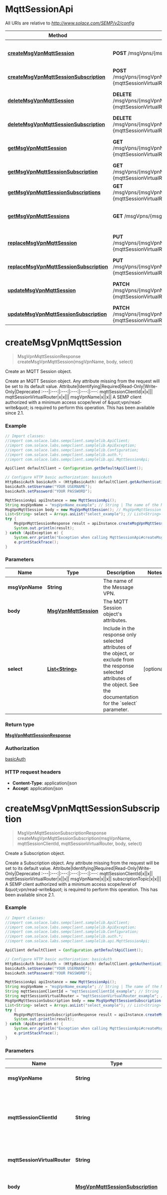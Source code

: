 # MqttSessionApi

All URIs are relative to *http://www.solace.com/SEMP/v2/config*

Method | HTTP request | Description
------------- | ------------- | -------------
[**createMsgVpnMqttSession**](MqttSessionApi.md#createMsgVpnMqttSession) | **POST** /msgVpns/{msgVpnName}/mqttSessions | Create an MQTT Session object.
[**createMsgVpnMqttSessionSubscription**](MqttSessionApi.md#createMsgVpnMqttSessionSubscription) | **POST** /msgVpns/{msgVpnName}/mqttSessions/{mqttSessionClientId},{mqttSessionVirtualRouter}/subscriptions | Create a Subscription object.
[**deleteMsgVpnMqttSession**](MqttSessionApi.md#deleteMsgVpnMqttSession) | **DELETE** /msgVpns/{msgVpnName}/mqttSessions/{mqttSessionClientId},{mqttSessionVirtualRouter} | Delete an MQTT Session object.
[**deleteMsgVpnMqttSessionSubscription**](MqttSessionApi.md#deleteMsgVpnMqttSessionSubscription) | **DELETE** /msgVpns/{msgVpnName}/mqttSessions/{mqttSessionClientId},{mqttSessionVirtualRouter}/subscriptions/{subscriptionTopic} | Delete a Subscription object.
[**getMsgVpnMqttSession**](MqttSessionApi.md#getMsgVpnMqttSession) | **GET** /msgVpns/{msgVpnName}/mqttSessions/{mqttSessionClientId},{mqttSessionVirtualRouter} | Get an MQTT Session object.
[**getMsgVpnMqttSessionSubscription**](MqttSessionApi.md#getMsgVpnMqttSessionSubscription) | **GET** /msgVpns/{msgVpnName}/mqttSessions/{mqttSessionClientId},{mqttSessionVirtualRouter}/subscriptions/{subscriptionTopic} | Get a Subscription object.
[**getMsgVpnMqttSessionSubscriptions**](MqttSessionApi.md#getMsgVpnMqttSessionSubscriptions) | **GET** /msgVpns/{msgVpnName}/mqttSessions/{mqttSessionClientId},{mqttSessionVirtualRouter}/subscriptions | Get a list of Subscription objects.
[**getMsgVpnMqttSessions**](MqttSessionApi.md#getMsgVpnMqttSessions) | **GET** /msgVpns/{msgVpnName}/mqttSessions | Get a list of MQTT Session objects.
[**replaceMsgVpnMqttSession**](MqttSessionApi.md#replaceMsgVpnMqttSession) | **PUT** /msgVpns/{msgVpnName}/mqttSessions/{mqttSessionClientId},{mqttSessionVirtualRouter} | Replace an MQTT Session object.
[**replaceMsgVpnMqttSessionSubscription**](MqttSessionApi.md#replaceMsgVpnMqttSessionSubscription) | **PUT** /msgVpns/{msgVpnName}/mqttSessions/{mqttSessionClientId},{mqttSessionVirtualRouter}/subscriptions/{subscriptionTopic} | Replace a Subscription object.
[**updateMsgVpnMqttSession**](MqttSessionApi.md#updateMsgVpnMqttSession) | **PATCH** /msgVpns/{msgVpnName}/mqttSessions/{mqttSessionClientId},{mqttSessionVirtualRouter} | Update an MQTT Session object.
[**updateMsgVpnMqttSessionSubscription**](MqttSessionApi.md#updateMsgVpnMqttSessionSubscription) | **PATCH** /msgVpns/{msgVpnName}/mqttSessions/{mqttSessionClientId},{mqttSessionVirtualRouter}/subscriptions/{subscriptionTopic} | Update a Subscription object.


<a name="createMsgVpnMqttSession"></a>
# **createMsgVpnMqttSession**
> MsgVpnMqttSessionResponse createMsgVpnMqttSession(msgVpnName, body, select)

Create an MQTT Session object.

Create an MQTT Session object. Any attribute missing from the request will be set to its default value.   Attribute|Identifying|Required|Read-Only|Write-Only|Deprecated :---|:---:|:---:|:---:|:---:|:---: mqttSessionClientId|x|x||| mqttSessionVirtualRouter|x|x||| msgVpnName|x||x||    A SEMP client authorized with a minimum access scope/level of \&quot;vpn/read-write\&quot; is required to perform this operation.  This has been available since 2.1.

### Example
```java
// Import classes:
//import com.solace.labs.sempclient.samplelib.ApiClient;
//import com.solace.labs.sempclient.samplelib.ApiException;
//import com.solace.labs.sempclient.samplelib.Configuration;
//import com.solace.labs.sempclient.samplelib.auth.*;
//import com.solace.labs.sempclient.samplelib.api.MqttSessionApi;

ApiClient defaultClient = Configuration.getDefaultApiClient();

// Configure HTTP basic authorization: basicAuth
HttpBasicAuth basicAuth = (HttpBasicAuth) defaultClient.getAuthentication("basicAuth");
basicAuth.setUsername("YOUR USERNAME");
basicAuth.setPassword("YOUR PASSWORD");

MqttSessionApi apiInstance = new MqttSessionApi();
String msgVpnName = "msgVpnName_example"; // String | The name of the Message VPN.
MsgVpnMqttSession body = new MsgVpnMqttSession(); // MsgVpnMqttSession | The MQTT Session object's attributes.
List<String> select = Arrays.asList("select_example"); // List<String> | Include in the response only selected attributes of the object, or exclude from the response selected attributes of the object. See the documentation for the `select` parameter.
try {
    MsgVpnMqttSessionResponse result = apiInstance.createMsgVpnMqttSession(msgVpnName, body, select);
    System.out.println(result);
} catch (ApiException e) {
    System.err.println("Exception when calling MqttSessionApi#createMsgVpnMqttSession");
    e.printStackTrace();
}
```

### Parameters

Name | Type | Description  | Notes
------------- | ------------- | ------------- | -------------
 **msgVpnName** | **String**| The name of the Message VPN. |
 **body** | [**MsgVpnMqttSession**](MsgVpnMqttSession.md)| The MQTT Session object&#39;s attributes. |
 **select** | [**List&lt;String&gt;**](String.md)| Include in the response only selected attributes of the object, or exclude from the response selected attributes of the object. See the documentation for the &#x60;select&#x60; parameter. | [optional]

### Return type

[**MsgVpnMqttSessionResponse**](MsgVpnMqttSessionResponse.md)

### Authorization

[basicAuth](../README.md#basicAuth)

### HTTP request headers

 - **Content-Type**: application/json
 - **Accept**: application/json

<a name="createMsgVpnMqttSessionSubscription"></a>
# **createMsgVpnMqttSessionSubscription**
> MsgVpnMqttSessionSubscriptionResponse createMsgVpnMqttSessionSubscription(msgVpnName, mqttSessionClientId, mqttSessionVirtualRouter, body, select)

Create a Subscription object.

Create a Subscription object. Any attribute missing from the request will be set to its default value.   Attribute|Identifying|Required|Read-Only|Write-Only|Deprecated :---|:---:|:---:|:---:|:---:|:---: mqttSessionClientId|x||x|| mqttSessionVirtualRouter|x||x|| msgVpnName|x||x|| subscriptionTopic|x|x|||    A SEMP client authorized with a minimum access scope/level of \&quot;vpn/read-write\&quot; is required to perform this operation.  This has been available since 2.1.

### Example
```java
// Import classes:
//import com.solace.labs.sempclient.samplelib.ApiClient;
//import com.solace.labs.sempclient.samplelib.ApiException;
//import com.solace.labs.sempclient.samplelib.Configuration;
//import com.solace.labs.sempclient.samplelib.auth.*;
//import com.solace.labs.sempclient.samplelib.api.MqttSessionApi;

ApiClient defaultClient = Configuration.getDefaultApiClient();

// Configure HTTP basic authorization: basicAuth
HttpBasicAuth basicAuth = (HttpBasicAuth) defaultClient.getAuthentication("basicAuth");
basicAuth.setUsername("YOUR USERNAME");
basicAuth.setPassword("YOUR PASSWORD");

MqttSessionApi apiInstance = new MqttSessionApi();
String msgVpnName = "msgVpnName_example"; // String | The name of the Message VPN.
String mqttSessionClientId = "mqttSessionClientId_example"; // String | The Client ID of the MQTT Session, which corresponds to the ClientId provided in the MQTT CONNECT packet.
String mqttSessionVirtualRouter = "mqttSessionVirtualRouter_example"; // String | The virtual router of the MQTT Session.
MsgVpnMqttSessionSubscription body = new MsgVpnMqttSessionSubscription(); // MsgVpnMqttSessionSubscription | The Subscription object's attributes.
List<String> select = Arrays.asList("select_example"); // List<String> | Include in the response only selected attributes of the object, or exclude from the response selected attributes of the object. See the documentation for the `select` parameter.
try {
    MsgVpnMqttSessionSubscriptionResponse result = apiInstance.createMsgVpnMqttSessionSubscription(msgVpnName, mqttSessionClientId, mqttSessionVirtualRouter, body, select);
    System.out.println(result);
} catch (ApiException e) {
    System.err.println("Exception when calling MqttSessionApi#createMsgVpnMqttSessionSubscription");
    e.printStackTrace();
}
```

### Parameters

Name | Type | Description  | Notes
------------- | ------------- | ------------- | -------------
 **msgVpnName** | **String**| The name of the Message VPN. |
 **mqttSessionClientId** | **String**| The Client ID of the MQTT Session, which corresponds to the ClientId provided in the MQTT CONNECT packet. |
 **mqttSessionVirtualRouter** | **String**| The virtual router of the MQTT Session. |
 **body** | [**MsgVpnMqttSessionSubscription**](MsgVpnMqttSessionSubscription.md)| The Subscription object&#39;s attributes. |
 **select** | [**List&lt;String&gt;**](String.md)| Include in the response only selected attributes of the object, or exclude from the response selected attributes of the object. See the documentation for the &#x60;select&#x60; parameter. | [optional]

### Return type

[**MsgVpnMqttSessionSubscriptionResponse**](MsgVpnMqttSessionSubscriptionResponse.md)

### Authorization

[basicAuth](../README.md#basicAuth)

### HTTP request headers

 - **Content-Type**: application/json
 - **Accept**: application/json

<a name="deleteMsgVpnMqttSession"></a>
# **deleteMsgVpnMqttSession**
> SempMetaOnlyResponse deleteMsgVpnMqttSession(msgVpnName, mqttSessionClientId, mqttSessionVirtualRouter)

Delete an MQTT Session object.

Delete an MQTT Session object.  A SEMP client authorized with a minimum access scope/level of \&quot;vpn/read-write\&quot; is required to perform this operation.  This has been available since 2.1.

### Example
```java
// Import classes:
//import com.solace.labs.sempclient.samplelib.ApiClient;
//import com.solace.labs.sempclient.samplelib.ApiException;
//import com.solace.labs.sempclient.samplelib.Configuration;
//import com.solace.labs.sempclient.samplelib.auth.*;
//import com.solace.labs.sempclient.samplelib.api.MqttSessionApi;

ApiClient defaultClient = Configuration.getDefaultApiClient();

// Configure HTTP basic authorization: basicAuth
HttpBasicAuth basicAuth = (HttpBasicAuth) defaultClient.getAuthentication("basicAuth");
basicAuth.setUsername("YOUR USERNAME");
basicAuth.setPassword("YOUR PASSWORD");

MqttSessionApi apiInstance = new MqttSessionApi();
String msgVpnName = "msgVpnName_example"; // String | The name of the Message VPN.
String mqttSessionClientId = "mqttSessionClientId_example"; // String | The Client ID of the MQTT Session, which corresponds to the ClientId provided in the MQTT CONNECT packet.
String mqttSessionVirtualRouter = "mqttSessionVirtualRouter_example"; // String | The virtual router of the MQTT Session.
try {
    SempMetaOnlyResponse result = apiInstance.deleteMsgVpnMqttSession(msgVpnName, mqttSessionClientId, mqttSessionVirtualRouter);
    System.out.println(result);
} catch (ApiException e) {
    System.err.println("Exception when calling MqttSessionApi#deleteMsgVpnMqttSession");
    e.printStackTrace();
}
```

### Parameters

Name | Type | Description  | Notes
------------- | ------------- | ------------- | -------------
 **msgVpnName** | **String**| The name of the Message VPN. |
 **mqttSessionClientId** | **String**| The Client ID of the MQTT Session, which corresponds to the ClientId provided in the MQTT CONNECT packet. |
 **mqttSessionVirtualRouter** | **String**| The virtual router of the MQTT Session. |

### Return type

[**SempMetaOnlyResponse**](SempMetaOnlyResponse.md)

### Authorization

[basicAuth](../README.md#basicAuth)

### HTTP request headers

 - **Content-Type**: application/json
 - **Accept**: application/json

<a name="deleteMsgVpnMqttSessionSubscription"></a>
# **deleteMsgVpnMqttSessionSubscription**
> SempMetaOnlyResponse deleteMsgVpnMqttSessionSubscription(msgVpnName, mqttSessionClientId, mqttSessionVirtualRouter, subscriptionTopic)

Delete a Subscription object.

Delete a Subscription object.  A SEMP client authorized with a minimum access scope/level of \&quot;vpn/read-write\&quot; is required to perform this operation.  This has been available since 2.1.

### Example
```java
// Import classes:
//import com.solace.labs.sempclient.samplelib.ApiClient;
//import com.solace.labs.sempclient.samplelib.ApiException;
//import com.solace.labs.sempclient.samplelib.Configuration;
//import com.solace.labs.sempclient.samplelib.auth.*;
//import com.solace.labs.sempclient.samplelib.api.MqttSessionApi;

ApiClient defaultClient = Configuration.getDefaultApiClient();

// Configure HTTP basic authorization: basicAuth
HttpBasicAuth basicAuth = (HttpBasicAuth) defaultClient.getAuthentication("basicAuth");
basicAuth.setUsername("YOUR USERNAME");
basicAuth.setPassword("YOUR PASSWORD");

MqttSessionApi apiInstance = new MqttSessionApi();
String msgVpnName = "msgVpnName_example"; // String | The name of the Message VPN.
String mqttSessionClientId = "mqttSessionClientId_example"; // String | The Client ID of the MQTT Session, which corresponds to the ClientId provided in the MQTT CONNECT packet.
String mqttSessionVirtualRouter = "mqttSessionVirtualRouter_example"; // String | The virtual router of the MQTT Session.
String subscriptionTopic = "subscriptionTopic_example"; // String | The MQTT subscription topic.
try {
    SempMetaOnlyResponse result = apiInstance.deleteMsgVpnMqttSessionSubscription(msgVpnName, mqttSessionClientId, mqttSessionVirtualRouter, subscriptionTopic);
    System.out.println(result);
} catch (ApiException e) {
    System.err.println("Exception when calling MqttSessionApi#deleteMsgVpnMqttSessionSubscription");
    e.printStackTrace();
}
```

### Parameters

Name | Type | Description  | Notes
------------- | ------------- | ------------- | -------------
 **msgVpnName** | **String**| The name of the Message VPN. |
 **mqttSessionClientId** | **String**| The Client ID of the MQTT Session, which corresponds to the ClientId provided in the MQTT CONNECT packet. |
 **mqttSessionVirtualRouter** | **String**| The virtual router of the MQTT Session. |
 **subscriptionTopic** | **String**| The MQTT subscription topic. |

### Return type

[**SempMetaOnlyResponse**](SempMetaOnlyResponse.md)

### Authorization

[basicAuth](../README.md#basicAuth)

### HTTP request headers

 - **Content-Type**: application/json
 - **Accept**: application/json

<a name="getMsgVpnMqttSession"></a>
# **getMsgVpnMqttSession**
> MsgVpnMqttSessionResponse getMsgVpnMqttSession(msgVpnName, mqttSessionClientId, mqttSessionVirtualRouter, select)

Get an MQTT Session object.

Get an MQTT Session object.   Attribute|Identifying|Write-Only|Deprecated :---|:---:|:---:|:---: mqttSessionClientId|x|| mqttSessionVirtualRouter|x|| msgVpnName|x||    A SEMP client authorized with a minimum access scope/level of \&quot;vpn/read-only\&quot; is required to perform this operation.  This has been available since 2.1.

### Example
```java
// Import classes:
//import com.solace.labs.sempclient.samplelib.ApiClient;
//import com.solace.labs.sempclient.samplelib.ApiException;
//import com.solace.labs.sempclient.samplelib.Configuration;
//import com.solace.labs.sempclient.samplelib.auth.*;
//import com.solace.labs.sempclient.samplelib.api.MqttSessionApi;

ApiClient defaultClient = Configuration.getDefaultApiClient();

// Configure HTTP basic authorization: basicAuth
HttpBasicAuth basicAuth = (HttpBasicAuth) defaultClient.getAuthentication("basicAuth");
basicAuth.setUsername("YOUR USERNAME");
basicAuth.setPassword("YOUR PASSWORD");

MqttSessionApi apiInstance = new MqttSessionApi();
String msgVpnName = "msgVpnName_example"; // String | The name of the Message VPN.
String mqttSessionClientId = "mqttSessionClientId_example"; // String | The Client ID of the MQTT Session, which corresponds to the ClientId provided in the MQTT CONNECT packet.
String mqttSessionVirtualRouter = "mqttSessionVirtualRouter_example"; // String | The virtual router of the MQTT Session.
List<String> select = Arrays.asList("select_example"); // List<String> | Include in the response only selected attributes of the object, or exclude from the response selected attributes of the object. See the documentation for the `select` parameter.
try {
    MsgVpnMqttSessionResponse result = apiInstance.getMsgVpnMqttSession(msgVpnName, mqttSessionClientId, mqttSessionVirtualRouter, select);
    System.out.println(result);
} catch (ApiException e) {
    System.err.println("Exception when calling MqttSessionApi#getMsgVpnMqttSession");
    e.printStackTrace();
}
```

### Parameters

Name | Type | Description  | Notes
------------- | ------------- | ------------- | -------------
 **msgVpnName** | **String**| The name of the Message VPN. |
 **mqttSessionClientId** | **String**| The Client ID of the MQTT Session, which corresponds to the ClientId provided in the MQTT CONNECT packet. |
 **mqttSessionVirtualRouter** | **String**| The virtual router of the MQTT Session. |
 **select** | [**List&lt;String&gt;**](String.md)| Include in the response only selected attributes of the object, or exclude from the response selected attributes of the object. See the documentation for the &#x60;select&#x60; parameter. | [optional]

### Return type

[**MsgVpnMqttSessionResponse**](MsgVpnMqttSessionResponse.md)

### Authorization

[basicAuth](../README.md#basicAuth)

### HTTP request headers

 - **Content-Type**: application/json
 - **Accept**: application/json

<a name="getMsgVpnMqttSessionSubscription"></a>
# **getMsgVpnMqttSessionSubscription**
> MsgVpnMqttSessionSubscriptionResponse getMsgVpnMqttSessionSubscription(msgVpnName, mqttSessionClientId, mqttSessionVirtualRouter, subscriptionTopic, select)

Get a Subscription object.

Get a Subscription object.   Attribute|Identifying|Write-Only|Deprecated :---|:---:|:---:|:---: mqttSessionClientId|x|| mqttSessionVirtualRouter|x|| msgVpnName|x|| subscriptionTopic|x||    A SEMP client authorized with a minimum access scope/level of \&quot;vpn/read-only\&quot; is required to perform this operation.  This has been available since 2.1.

### Example
```java
// Import classes:
//import com.solace.labs.sempclient.samplelib.ApiClient;
//import com.solace.labs.sempclient.samplelib.ApiException;
//import com.solace.labs.sempclient.samplelib.Configuration;
//import com.solace.labs.sempclient.samplelib.auth.*;
//import com.solace.labs.sempclient.samplelib.api.MqttSessionApi;

ApiClient defaultClient = Configuration.getDefaultApiClient();

// Configure HTTP basic authorization: basicAuth
HttpBasicAuth basicAuth = (HttpBasicAuth) defaultClient.getAuthentication("basicAuth");
basicAuth.setUsername("YOUR USERNAME");
basicAuth.setPassword("YOUR PASSWORD");

MqttSessionApi apiInstance = new MqttSessionApi();
String msgVpnName = "msgVpnName_example"; // String | The name of the Message VPN.
String mqttSessionClientId = "mqttSessionClientId_example"; // String | The Client ID of the MQTT Session, which corresponds to the ClientId provided in the MQTT CONNECT packet.
String mqttSessionVirtualRouter = "mqttSessionVirtualRouter_example"; // String | The virtual router of the MQTT Session.
String subscriptionTopic = "subscriptionTopic_example"; // String | The MQTT subscription topic.
List<String> select = Arrays.asList("select_example"); // List<String> | Include in the response only selected attributes of the object, or exclude from the response selected attributes of the object. See the documentation for the `select` parameter.
try {
    MsgVpnMqttSessionSubscriptionResponse result = apiInstance.getMsgVpnMqttSessionSubscription(msgVpnName, mqttSessionClientId, mqttSessionVirtualRouter, subscriptionTopic, select);
    System.out.println(result);
} catch (ApiException e) {
    System.err.println("Exception when calling MqttSessionApi#getMsgVpnMqttSessionSubscription");
    e.printStackTrace();
}
```

### Parameters

Name | Type | Description  | Notes
------------- | ------------- | ------------- | -------------
 **msgVpnName** | **String**| The name of the Message VPN. |
 **mqttSessionClientId** | **String**| The Client ID of the MQTT Session, which corresponds to the ClientId provided in the MQTT CONNECT packet. |
 **mqttSessionVirtualRouter** | **String**| The virtual router of the MQTT Session. |
 **subscriptionTopic** | **String**| The MQTT subscription topic. |
 **select** | [**List&lt;String&gt;**](String.md)| Include in the response only selected attributes of the object, or exclude from the response selected attributes of the object. See the documentation for the &#x60;select&#x60; parameter. | [optional]

### Return type

[**MsgVpnMqttSessionSubscriptionResponse**](MsgVpnMqttSessionSubscriptionResponse.md)

### Authorization

[basicAuth](../README.md#basicAuth)

### HTTP request headers

 - **Content-Type**: application/json
 - **Accept**: application/json

<a name="getMsgVpnMqttSessionSubscriptions"></a>
# **getMsgVpnMqttSessionSubscriptions**
> MsgVpnMqttSessionSubscriptionsResponse getMsgVpnMqttSessionSubscriptions(msgVpnName, mqttSessionClientId, mqttSessionVirtualRouter, count, cursor, where, select)

Get a list of Subscription objects.

Get a list of Subscription objects.   Attribute|Identifying|Write-Only|Deprecated :---|:---:|:---:|:---: mqttSessionClientId|x|| mqttSessionVirtualRouter|x|| msgVpnName|x|| subscriptionTopic|x||    A SEMP client authorized with a minimum access scope/level of \&quot;vpn/read-only\&quot; is required to perform this operation.  This has been available since 2.1.

### Example
```java
// Import classes:
//import com.solace.labs.sempclient.samplelib.ApiClient;
//import com.solace.labs.sempclient.samplelib.ApiException;
//import com.solace.labs.sempclient.samplelib.Configuration;
//import com.solace.labs.sempclient.samplelib.auth.*;
//import com.solace.labs.sempclient.samplelib.api.MqttSessionApi;

ApiClient defaultClient = Configuration.getDefaultApiClient();

// Configure HTTP basic authorization: basicAuth
HttpBasicAuth basicAuth = (HttpBasicAuth) defaultClient.getAuthentication("basicAuth");
basicAuth.setUsername("YOUR USERNAME");
basicAuth.setPassword("YOUR PASSWORD");

MqttSessionApi apiInstance = new MqttSessionApi();
String msgVpnName = "msgVpnName_example"; // String | The name of the Message VPN.
String mqttSessionClientId = "mqttSessionClientId_example"; // String | The Client ID of the MQTT Session, which corresponds to the ClientId provided in the MQTT CONNECT packet.
String mqttSessionVirtualRouter = "mqttSessionVirtualRouter_example"; // String | The virtual router of the MQTT Session.
Integer count = 10; // Integer | Limit the count of objects in the response. See the documentation for the `count` parameter.
String cursor = "cursor_example"; // String | The cursor, or position, for the next page of objects. See the documentation for the `cursor` parameter.
List<String> where = Arrays.asList("where_example"); // List<String> | Include in the response only objects where certain conditions are true. See the the documentation for the `where` parameter.
List<String> select = Arrays.asList("select_example"); // List<String> | Include in the response only selected attributes of the object, or exclude from the response selected attributes of the object. See the documentation for the `select` parameter.
try {
    MsgVpnMqttSessionSubscriptionsResponse result = apiInstance.getMsgVpnMqttSessionSubscriptions(msgVpnName, mqttSessionClientId, mqttSessionVirtualRouter, count, cursor, where, select);
    System.out.println(result);
} catch (ApiException e) {
    System.err.println("Exception when calling MqttSessionApi#getMsgVpnMqttSessionSubscriptions");
    e.printStackTrace();
}
```

### Parameters

Name | Type | Description  | Notes
------------- | ------------- | ------------- | -------------
 **msgVpnName** | **String**| The name of the Message VPN. |
 **mqttSessionClientId** | **String**| The Client ID of the MQTT Session, which corresponds to the ClientId provided in the MQTT CONNECT packet. |
 **mqttSessionVirtualRouter** | **String**| The virtual router of the MQTT Session. |
 **count** | **Integer**| Limit the count of objects in the response. See the documentation for the &#x60;count&#x60; parameter. | [optional] [default to 10]
 **cursor** | **String**| The cursor, or position, for the next page of objects. See the documentation for the &#x60;cursor&#x60; parameter. | [optional]
 **where** | [**List&lt;String&gt;**](String.md)| Include in the response only objects where certain conditions are true. See the the documentation for the &#x60;where&#x60; parameter. | [optional]
 **select** | [**List&lt;String&gt;**](String.md)| Include in the response only selected attributes of the object, or exclude from the response selected attributes of the object. See the documentation for the &#x60;select&#x60; parameter. | [optional]

### Return type

[**MsgVpnMqttSessionSubscriptionsResponse**](MsgVpnMqttSessionSubscriptionsResponse.md)

### Authorization

[basicAuth](../README.md#basicAuth)

### HTTP request headers

 - **Content-Type**: application/json
 - **Accept**: application/json

<a name="getMsgVpnMqttSessions"></a>
# **getMsgVpnMqttSessions**
> MsgVpnMqttSessionsResponse getMsgVpnMqttSessions(msgVpnName, count, cursor, where, select)

Get a list of MQTT Session objects.

Get a list of MQTT Session objects.   Attribute|Identifying|Write-Only|Deprecated :---|:---:|:---:|:---: mqttSessionClientId|x|| mqttSessionVirtualRouter|x|| msgVpnName|x||    A SEMP client authorized with a minimum access scope/level of \&quot;vpn/read-only\&quot; is required to perform this operation.  This has been available since 2.1.

### Example
```java
// Import classes:
//import com.solace.labs.sempclient.samplelib.ApiClient;
//import com.solace.labs.sempclient.samplelib.ApiException;
//import com.solace.labs.sempclient.samplelib.Configuration;
//import com.solace.labs.sempclient.samplelib.auth.*;
//import com.solace.labs.sempclient.samplelib.api.MqttSessionApi;

ApiClient defaultClient = Configuration.getDefaultApiClient();

// Configure HTTP basic authorization: basicAuth
HttpBasicAuth basicAuth = (HttpBasicAuth) defaultClient.getAuthentication("basicAuth");
basicAuth.setUsername("YOUR USERNAME");
basicAuth.setPassword("YOUR PASSWORD");

MqttSessionApi apiInstance = new MqttSessionApi();
String msgVpnName = "msgVpnName_example"; // String | The name of the Message VPN.
Integer count = 10; // Integer | Limit the count of objects in the response. See the documentation for the `count` parameter.
String cursor = "cursor_example"; // String | The cursor, or position, for the next page of objects. See the documentation for the `cursor` parameter.
List<String> where = Arrays.asList("where_example"); // List<String> | Include in the response only objects where certain conditions are true. See the the documentation for the `where` parameter.
List<String> select = Arrays.asList("select_example"); // List<String> | Include in the response only selected attributes of the object, or exclude from the response selected attributes of the object. See the documentation for the `select` parameter.
try {
    MsgVpnMqttSessionsResponse result = apiInstance.getMsgVpnMqttSessions(msgVpnName, count, cursor, where, select);
    System.out.println(result);
} catch (ApiException e) {
    System.err.println("Exception when calling MqttSessionApi#getMsgVpnMqttSessions");
    e.printStackTrace();
}
```

### Parameters

Name | Type | Description  | Notes
------------- | ------------- | ------------- | -------------
 **msgVpnName** | **String**| The name of the Message VPN. |
 **count** | **Integer**| Limit the count of objects in the response. See the documentation for the &#x60;count&#x60; parameter. | [optional] [default to 10]
 **cursor** | **String**| The cursor, or position, for the next page of objects. See the documentation for the &#x60;cursor&#x60; parameter. | [optional]
 **where** | [**List&lt;String&gt;**](String.md)| Include in the response only objects where certain conditions are true. See the the documentation for the &#x60;where&#x60; parameter. | [optional]
 **select** | [**List&lt;String&gt;**](String.md)| Include in the response only selected attributes of the object, or exclude from the response selected attributes of the object. See the documentation for the &#x60;select&#x60; parameter. | [optional]

### Return type

[**MsgVpnMqttSessionsResponse**](MsgVpnMqttSessionsResponse.md)

### Authorization

[basicAuth](../README.md#basicAuth)

### HTTP request headers

 - **Content-Type**: application/json
 - **Accept**: application/json

<a name="replaceMsgVpnMqttSession"></a>
# **replaceMsgVpnMqttSession**
> MsgVpnMqttSessionResponse replaceMsgVpnMqttSession(msgVpnName, mqttSessionClientId, mqttSessionVirtualRouter, body, select)

Replace an MQTT Session object.

Replace an MQTT Session object. Any attribute missing from the request will be set to its default value, unless the user is not authorized to change its value in which case the missing attribute will be left unchanged.   Attribute|Identifying|Read-Only|Write-Only|Requires-Disable|Deprecated :---|:---:|:---:|:---:|:---:|:---: mqttSessionClientId|x|x||| mqttSessionVirtualRouter|x|x||| msgVpnName|x|x||| owner||||x|    A SEMP client authorized with a minimum access scope/level of \&quot;vpn/read-write\&quot; is required to perform this operation.  This has been available since 2.1.

### Example
```java
// Import classes:
//import com.solace.labs.sempclient.samplelib.ApiClient;
//import com.solace.labs.sempclient.samplelib.ApiException;
//import com.solace.labs.sempclient.samplelib.Configuration;
//import com.solace.labs.sempclient.samplelib.auth.*;
//import com.solace.labs.sempclient.samplelib.api.MqttSessionApi;

ApiClient defaultClient = Configuration.getDefaultApiClient();

// Configure HTTP basic authorization: basicAuth
HttpBasicAuth basicAuth = (HttpBasicAuth) defaultClient.getAuthentication("basicAuth");
basicAuth.setUsername("YOUR USERNAME");
basicAuth.setPassword("YOUR PASSWORD");

MqttSessionApi apiInstance = new MqttSessionApi();
String msgVpnName = "msgVpnName_example"; // String | The name of the Message VPN.
String mqttSessionClientId = "mqttSessionClientId_example"; // String | The Client ID of the MQTT Session, which corresponds to the ClientId provided in the MQTT CONNECT packet.
String mqttSessionVirtualRouter = "mqttSessionVirtualRouter_example"; // String | The virtual router of the MQTT Session.
MsgVpnMqttSession body = new MsgVpnMqttSession(); // MsgVpnMqttSession | The MQTT Session object's attributes.
List<String> select = Arrays.asList("select_example"); // List<String> | Include in the response only selected attributes of the object, or exclude from the response selected attributes of the object. See the documentation for the `select` parameter.
try {
    MsgVpnMqttSessionResponse result = apiInstance.replaceMsgVpnMqttSession(msgVpnName, mqttSessionClientId, mqttSessionVirtualRouter, body, select);
    System.out.println(result);
} catch (ApiException e) {
    System.err.println("Exception when calling MqttSessionApi#replaceMsgVpnMqttSession");
    e.printStackTrace();
}
```

### Parameters

Name | Type | Description  | Notes
------------- | ------------- | ------------- | -------------
 **msgVpnName** | **String**| The name of the Message VPN. |
 **mqttSessionClientId** | **String**| The Client ID of the MQTT Session, which corresponds to the ClientId provided in the MQTT CONNECT packet. |
 **mqttSessionVirtualRouter** | **String**| The virtual router of the MQTT Session. |
 **body** | [**MsgVpnMqttSession**](MsgVpnMqttSession.md)| The MQTT Session object&#39;s attributes. |
 **select** | [**List&lt;String&gt;**](String.md)| Include in the response only selected attributes of the object, or exclude from the response selected attributes of the object. See the documentation for the &#x60;select&#x60; parameter. | [optional]

### Return type

[**MsgVpnMqttSessionResponse**](MsgVpnMqttSessionResponse.md)

### Authorization

[basicAuth](../README.md#basicAuth)

### HTTP request headers

 - **Content-Type**: application/json
 - **Accept**: application/json

<a name="replaceMsgVpnMqttSessionSubscription"></a>
# **replaceMsgVpnMqttSessionSubscription**
> MsgVpnMqttSessionSubscriptionResponse replaceMsgVpnMqttSessionSubscription(msgVpnName, mqttSessionClientId, mqttSessionVirtualRouter, subscriptionTopic, body, select)

Replace a Subscription object.

Replace a Subscription object. Any attribute missing from the request will be set to its default value, unless the user is not authorized to change its value in which case the missing attribute will be left unchanged.   Attribute|Identifying|Read-Only|Write-Only|Requires-Disable|Deprecated :---|:---:|:---:|:---:|:---:|:---: mqttSessionClientId|x|x||| mqttSessionVirtualRouter|x|x||| msgVpnName|x|x||| subscriptionTopic|x|x|||    A SEMP client authorized with a minimum access scope/level of \&quot;vpn/read-write\&quot; is required to perform this operation.  This has been available since 2.1.

### Example
```java
// Import classes:
//import com.solace.labs.sempclient.samplelib.ApiClient;
//import com.solace.labs.sempclient.samplelib.ApiException;
//import com.solace.labs.sempclient.samplelib.Configuration;
//import com.solace.labs.sempclient.samplelib.auth.*;
//import com.solace.labs.sempclient.samplelib.api.MqttSessionApi;

ApiClient defaultClient = Configuration.getDefaultApiClient();

// Configure HTTP basic authorization: basicAuth
HttpBasicAuth basicAuth = (HttpBasicAuth) defaultClient.getAuthentication("basicAuth");
basicAuth.setUsername("YOUR USERNAME");
basicAuth.setPassword("YOUR PASSWORD");

MqttSessionApi apiInstance = new MqttSessionApi();
String msgVpnName = "msgVpnName_example"; // String | The name of the Message VPN.
String mqttSessionClientId = "mqttSessionClientId_example"; // String | The Client ID of the MQTT Session, which corresponds to the ClientId provided in the MQTT CONNECT packet.
String mqttSessionVirtualRouter = "mqttSessionVirtualRouter_example"; // String | The virtual router of the MQTT Session.
String subscriptionTopic = "subscriptionTopic_example"; // String | The MQTT subscription topic.
MsgVpnMqttSessionSubscription body = new MsgVpnMqttSessionSubscription(); // MsgVpnMqttSessionSubscription | The Subscription object's attributes.
List<String> select = Arrays.asList("select_example"); // List<String> | Include in the response only selected attributes of the object, or exclude from the response selected attributes of the object. See the documentation for the `select` parameter.
try {
    MsgVpnMqttSessionSubscriptionResponse result = apiInstance.replaceMsgVpnMqttSessionSubscription(msgVpnName, mqttSessionClientId, mqttSessionVirtualRouter, subscriptionTopic, body, select);
    System.out.println(result);
} catch (ApiException e) {
    System.err.println("Exception when calling MqttSessionApi#replaceMsgVpnMqttSessionSubscription");
    e.printStackTrace();
}
```

### Parameters

Name | Type | Description  | Notes
------------- | ------------- | ------------- | -------------
 **msgVpnName** | **String**| The name of the Message VPN. |
 **mqttSessionClientId** | **String**| The Client ID of the MQTT Session, which corresponds to the ClientId provided in the MQTT CONNECT packet. |
 **mqttSessionVirtualRouter** | **String**| The virtual router of the MQTT Session. |
 **subscriptionTopic** | **String**| The MQTT subscription topic. |
 **body** | [**MsgVpnMqttSessionSubscription**](MsgVpnMqttSessionSubscription.md)| The Subscription object&#39;s attributes. |
 **select** | [**List&lt;String&gt;**](String.md)| Include in the response only selected attributes of the object, or exclude from the response selected attributes of the object. See the documentation for the &#x60;select&#x60; parameter. | [optional]

### Return type

[**MsgVpnMqttSessionSubscriptionResponse**](MsgVpnMqttSessionSubscriptionResponse.md)

### Authorization

[basicAuth](../README.md#basicAuth)

### HTTP request headers

 - **Content-Type**: application/json
 - **Accept**: application/json

<a name="updateMsgVpnMqttSession"></a>
# **updateMsgVpnMqttSession**
> MsgVpnMqttSessionResponse updateMsgVpnMqttSession(msgVpnName, mqttSessionClientId, mqttSessionVirtualRouter, body, select)

Update an MQTT Session object.

Update an MQTT Session object. Any attribute missing from the request will be left unchanged.   Attribute|Identifying|Read-Only|Write-Only|Requires-Disable|Deprecated :---|:---:|:---:|:---:|:---:|:---: mqttSessionClientId|x|x||| mqttSessionVirtualRouter|x|x||| msgVpnName|x|x||| owner||||x|    A SEMP client authorized with a minimum access scope/level of \&quot;vpn/read-write\&quot; is required to perform this operation.  This has been available since 2.1.

### Example
```java
// Import classes:
//import com.solace.labs.sempclient.samplelib.ApiClient;
//import com.solace.labs.sempclient.samplelib.ApiException;
//import com.solace.labs.sempclient.samplelib.Configuration;
//import com.solace.labs.sempclient.samplelib.auth.*;
//import com.solace.labs.sempclient.samplelib.api.MqttSessionApi;

ApiClient defaultClient = Configuration.getDefaultApiClient();

// Configure HTTP basic authorization: basicAuth
HttpBasicAuth basicAuth = (HttpBasicAuth) defaultClient.getAuthentication("basicAuth");
basicAuth.setUsername("YOUR USERNAME");
basicAuth.setPassword("YOUR PASSWORD");

MqttSessionApi apiInstance = new MqttSessionApi();
String msgVpnName = "msgVpnName_example"; // String | The name of the Message VPN.
String mqttSessionClientId = "mqttSessionClientId_example"; // String | The Client ID of the MQTT Session, which corresponds to the ClientId provided in the MQTT CONNECT packet.
String mqttSessionVirtualRouter = "mqttSessionVirtualRouter_example"; // String | The virtual router of the MQTT Session.
MsgVpnMqttSession body = new MsgVpnMqttSession(); // MsgVpnMqttSession | The MQTT Session object's attributes.
List<String> select = Arrays.asList("select_example"); // List<String> | Include in the response only selected attributes of the object, or exclude from the response selected attributes of the object. See the documentation for the `select` parameter.
try {
    MsgVpnMqttSessionResponse result = apiInstance.updateMsgVpnMqttSession(msgVpnName, mqttSessionClientId, mqttSessionVirtualRouter, body, select);
    System.out.println(result);
} catch (ApiException e) {
    System.err.println("Exception when calling MqttSessionApi#updateMsgVpnMqttSession");
    e.printStackTrace();
}
```

### Parameters

Name | Type | Description  | Notes
------------- | ------------- | ------------- | -------------
 **msgVpnName** | **String**| The name of the Message VPN. |
 **mqttSessionClientId** | **String**| The Client ID of the MQTT Session, which corresponds to the ClientId provided in the MQTT CONNECT packet. |
 **mqttSessionVirtualRouter** | **String**| The virtual router of the MQTT Session. |
 **body** | [**MsgVpnMqttSession**](MsgVpnMqttSession.md)| The MQTT Session object&#39;s attributes. |
 **select** | [**List&lt;String&gt;**](String.md)| Include in the response only selected attributes of the object, or exclude from the response selected attributes of the object. See the documentation for the &#x60;select&#x60; parameter. | [optional]

### Return type

[**MsgVpnMqttSessionResponse**](MsgVpnMqttSessionResponse.md)

### Authorization

[basicAuth](../README.md#basicAuth)

### HTTP request headers

 - **Content-Type**: application/json
 - **Accept**: application/json

<a name="updateMsgVpnMqttSessionSubscription"></a>
# **updateMsgVpnMqttSessionSubscription**
> MsgVpnMqttSessionSubscriptionResponse updateMsgVpnMqttSessionSubscription(msgVpnName, mqttSessionClientId, mqttSessionVirtualRouter, subscriptionTopic, body, select)

Update a Subscription object.

Update a Subscription object. Any attribute missing from the request will be left unchanged.   Attribute|Identifying|Read-Only|Write-Only|Requires-Disable|Deprecated :---|:---:|:---:|:---:|:---:|:---: mqttSessionClientId|x|x||| mqttSessionVirtualRouter|x|x||| msgVpnName|x|x||| subscriptionTopic|x|x|||    A SEMP client authorized with a minimum access scope/level of \&quot;vpn/read-write\&quot; is required to perform this operation.  This has been available since 2.1.

### Example
```java
// Import classes:
//import com.solace.labs.sempclient.samplelib.ApiClient;
//import com.solace.labs.sempclient.samplelib.ApiException;
//import com.solace.labs.sempclient.samplelib.Configuration;
//import com.solace.labs.sempclient.samplelib.auth.*;
//import com.solace.labs.sempclient.samplelib.api.MqttSessionApi;

ApiClient defaultClient = Configuration.getDefaultApiClient();

// Configure HTTP basic authorization: basicAuth
HttpBasicAuth basicAuth = (HttpBasicAuth) defaultClient.getAuthentication("basicAuth");
basicAuth.setUsername("YOUR USERNAME");
basicAuth.setPassword("YOUR PASSWORD");

MqttSessionApi apiInstance = new MqttSessionApi();
String msgVpnName = "msgVpnName_example"; // String | The name of the Message VPN.
String mqttSessionClientId = "mqttSessionClientId_example"; // String | The Client ID of the MQTT Session, which corresponds to the ClientId provided in the MQTT CONNECT packet.
String mqttSessionVirtualRouter = "mqttSessionVirtualRouter_example"; // String | The virtual router of the MQTT Session.
String subscriptionTopic = "subscriptionTopic_example"; // String | The MQTT subscription topic.
MsgVpnMqttSessionSubscription body = new MsgVpnMqttSessionSubscription(); // MsgVpnMqttSessionSubscription | The Subscription object's attributes.
List<String> select = Arrays.asList("select_example"); // List<String> | Include in the response only selected attributes of the object, or exclude from the response selected attributes of the object. See the documentation for the `select` parameter.
try {
    MsgVpnMqttSessionSubscriptionResponse result = apiInstance.updateMsgVpnMqttSessionSubscription(msgVpnName, mqttSessionClientId, mqttSessionVirtualRouter, subscriptionTopic, body, select);
    System.out.println(result);
} catch (ApiException e) {
    System.err.println("Exception when calling MqttSessionApi#updateMsgVpnMqttSessionSubscription");
    e.printStackTrace();
}
```

### Parameters

Name | Type | Description  | Notes
------------- | ------------- | ------------- | -------------
 **msgVpnName** | **String**| The name of the Message VPN. |
 **mqttSessionClientId** | **String**| The Client ID of the MQTT Session, which corresponds to the ClientId provided in the MQTT CONNECT packet. |
 **mqttSessionVirtualRouter** | **String**| The virtual router of the MQTT Session. |
 **subscriptionTopic** | **String**| The MQTT subscription topic. |
 **body** | [**MsgVpnMqttSessionSubscription**](MsgVpnMqttSessionSubscription.md)| The Subscription object&#39;s attributes. |
 **select** | [**List&lt;String&gt;**](String.md)| Include in the response only selected attributes of the object, or exclude from the response selected attributes of the object. See the documentation for the &#x60;select&#x60; parameter. | [optional]

### Return type

[**MsgVpnMqttSessionSubscriptionResponse**](MsgVpnMqttSessionSubscriptionResponse.md)

### Authorization

[basicAuth](../README.md#basicAuth)

### HTTP request headers

 - **Content-Type**: application/json
 - **Accept**: application/json

